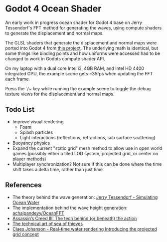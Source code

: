 # Godot 4 Ocean Shader
An early work in progress ocean shader for Godot 4 base on Jerry Tessendorf's
FFT method for generating the waves, using compute shaders to generate the
displacement and normal maps.

The GLSL shaders that generate the displacement and normal maps were ported into
Godot 4 from [this project](https://github.com/achalpandeyy/OceanFFT). The
underlying math is identical, but some things like binding points and how
uniforms were accessed had to be changed to work in Godots compute shader API.

On my laptop with a dual core Intel i3, 4GB RAM, and Intel HD 4400 integrated
GPU, the example scene gets ~35fps when updating the FFT each frame.

Press the `/~ key while running the example scene to toggle the debug texture
views for the displacement and normal maps.

## Todo List
- Improve visual rendering
  - Foam
  - Splash particles
  - Light interactions (reflections, refractions, sub surface scattering)
- Buoyancy physics
- Expand the current "static grid" mesh method to allow use in open world games
  (possibly either a tiled LOD system, projected grid, or center on player methods)
- Multiplayer synchronization? Not sure if this can be done where the time shift
  takes a delta time, rather than just time

## References
- The theory behind the wave generation: [Jerry Tessendorf - Simulating Ocean Water](https://people.computing.clemson.edu/~jtessen/reports/papers_files/coursenotes2004.pdf)
- The implementation behind the wave height generation: [achalpandeyy/OceanFFT](https://github.com/achalpandeyy/OceanFFT)
- [Assassin’s Creed III: The tech behind (or beneath) the action](https://www.fxguide.com/fxfeatured/assassins-creed-iii-the-tech-behind-or-beneath-the-action/)
- [The technical art of sea of thieves](https://dl.acm.org/doi/10.1145/3214745.3214820)
- [Claes Johanson - Real-time water rendering Introducing the projected grid concept](https://fileadmin.cs.lth.se/graphics/theses/projects/projgrid/projgrid-lq.pdf)
